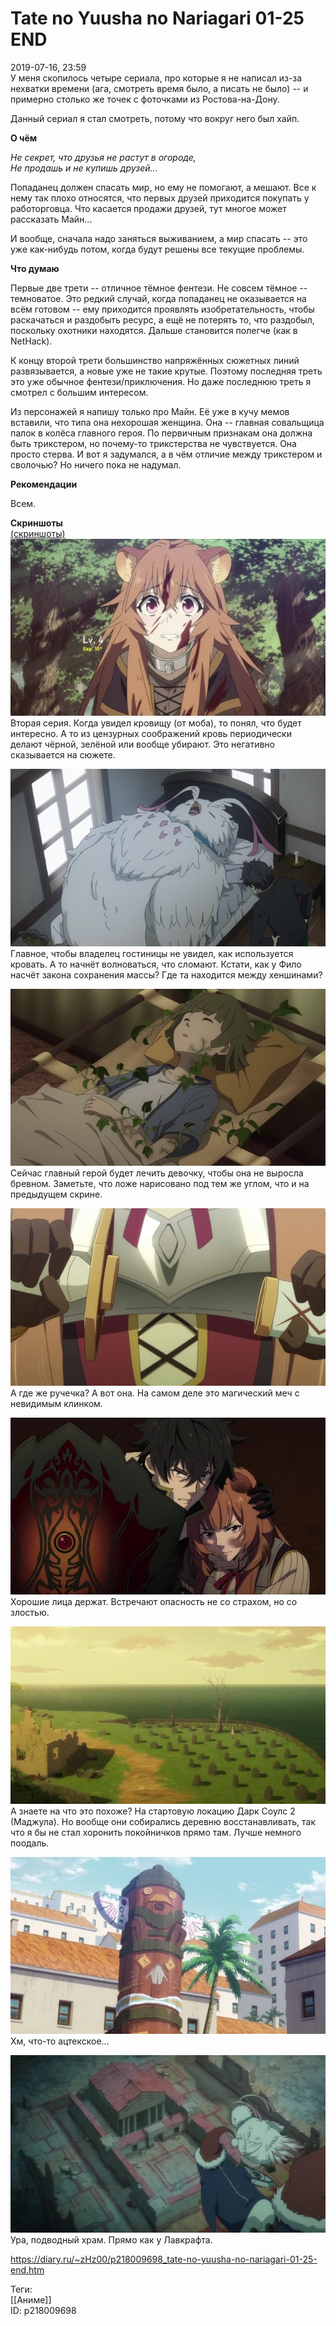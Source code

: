 Tate no Yuusha no Nariagari 01-25 END
======================================

   
 2019-07-16, 23:59   
  У меня скопилось четыре сериала, про которые я не написал из-за нехватки времени (ага, смотреть время было, а писать не было) -- и примерно столько же точек с фоточками из Ростова-на-Дону.   
   
 Данный сериал я стал смотреть, потому что вокруг него был хайп.   
   
  **О чём**    
   
  *Не секрет, что друзья не растут в огороде,   
 Не продашь и не купишь друзей...*    
   
 Попаданец должен спасать мир, но ему не помогают, а мешают. Все к нему так плохо относятся, что первых друзей приходится покупать у работорговца. Что касается продажи друзей, тут многое может рассказать Майн...   
   
 И вообще, сначала надо заняться выживанием, а мир спасать -- это уже как-нибудь потом, когда будут решены все текущие проблемы.   
   
  **Что думаю**    
   
 Первые две трети -- отличное тёмное фентези. Не совсем тёмное -- темноватое. Это редкий случай, когда попаданец не оказывается на всём готовом -- ему приходится проявлять изобретательность, чтобы раскачаться и раздобыть ресурс, а ещё не потерять то, что раздобыл, поскольку охотники находятся. Дальше становится полегче (как в NetHack).   
   
 К концу второй трети большинство напряжённых сюжетных линий развязывается, а новые уже не такие крутые. Поэтому последняя треть это уже обычное фентези/приключения. Но даже последнюю треть я смотрел с большим интересом.   
   
 Из персонажей я напишу только про Майн. Её уже в кучу мемов вставили, что типа она нехорошая женщина. Она -- главная совальщица палок в колёса главного героя. По первичным признакам она должна быть трикстером, но почему-то трикстерства не чувствуется. Она просто стерва. И вот я задумался, а в чём отличие между трикстером и сволочью? Но ничего пока не надумал.   
   
  **Рекомендации**    
   
 Всем.   
   
  **Скриншоты**    
  [(скриншоты)](https://zHz00.diary.ru/p218009698.htm?index=1#linkmore218009698m1)       
  [![](pics/39BHrysl.jpg)](https://i.imgur.com/39BHrys.jpg)    
 Вторая серия. Когда увидел кровищу (от моба), то понял, что будет интересно. А то из цензурных соображений кровь периодически делают чёрной, зелёной или вообще убирают. Это негативно сказывается на сюжете.   
   
  [![](pics/nQfvr4Fl.jpg)](https://i.imgur.com/nQfvr4F.jpg)    
 Главное, чтобы владелец гостиницы не увидел, как используется кровать. А то начнёт волноваться, что сломают. Кстати, как у Фило насчёт закона сохранения массы? Где та находится между хеншинами?   
   
  [![](pics/tfnf7mnl.jpg)](https://i.imgur.com/tfnf7mn.jpg)    
 Сейчас главный герой будет лечить девочку, чтобы она не выросла бревном. Заметьте, что ложе нарисовано под тем же углом, что и на предыдущем скрине.   
   
  [![](pics/pAL77lcl.jpg)](https://i.imgur.com/pAL77lc.jpg)    
 А где же ручечка? А вот она. На самом деле это магический меч с невидимым клинком.   
   
  [![](pics/I2PjQNul.jpg)](https://i.imgur.com/I2PjQNu.jpg)    
 Хорошие лица держат. Встречают опасность не со страхом, но со злостью.   
   
  [![](pics/mHBJu09l.jpg)](https://i.imgur.com/mHBJu09.jpg)    
 А знаете на что это похоже? На стартовую локацию Дарк Соулс 2 (Маджула). Но вообще они собирались деревню восстанавливать, так что я бы не стал хоронить покойничков прямо там. Лучше немного поодаль.   
   
  [![](pics/bFcQg2Pl.jpg)](https://i.imgur.com/bFcQg2P.jpg)    
 Хм, что-то ацтекское...   
   
  [![](pics/DA2mVXql.jpg)](https://i.imgur.com/DA2mVXq.jpg)    
 Ура, подводный храм. Прямо как у Лавкрафта.      
    
 <https://diary.ru/~zHz00/p218009698_tate-no-yuusha-no-nariagari-01-25-end.htm>   
   
 Теги:   
 [[Аниме]]   
 ID: p218009698